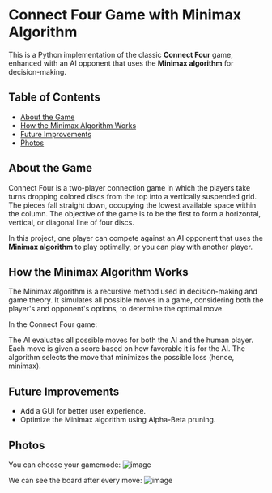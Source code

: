 # Connect Four Game with Minimax Algorithm

This is a Python implementation of the classic **Connect Four** game, enhanced with an AI opponent that uses the **Minimax algorithm** for decision-making.

## Table of Contents

- [About the Game](#about-the-game)
- [How the Minimax Algorithm Works](#how-the-minimax-algorithm-works)
- [Future Improvements](#future-improvements)
- [Photos](#photos)

## About the Game

Connect Four is a two-player connection game in which the players take turns dropping colored discs from the top into a vertically suspended grid. The pieces fall straight down, occupying the lowest available space within the column. The objective of the game is to be the first to form a horizontal, vertical, or diagonal line of four discs.

In this project, one player can compete against an AI opponent that uses the **Minimax algorithm** to play optimally, or you can play with another player.

## How the Minimax Algorithm Works

The Minimax algorithm is a recursive method used in decision-making and game theory. It simulates all possible moves in a game, considering both the player's and opponent's options, to determine the optimal move.

In the Connect Four game:

The AI evaluates all possible moves for both the AI and the human player.
Each move is given a score based on how favorable it is for the AI.
The algorithm selects the move that minimizes the possible loss (hence, minimax).


## Future Improvements

- Add a GUI for better user experience.
- Optimize the Minimax algorithm using Alpha-Beta pruning.

## Photos

You can choose your gamemode:
![image](https://github.com/user-attachments/assets/6cfad1d1-d813-4350-86c9-047c5784823d)


We can see the board after every move:
![image](https://github.com/user-attachments/assets/70a31f6c-835e-466c-bf65-1e21f4bbc301)


